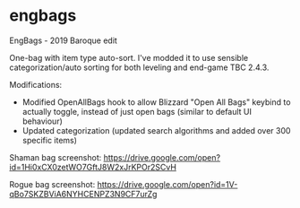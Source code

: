 # engbags
EngBags - 2019 Baroque edit

One-bag with item type auto-sort. I've modded it to use sensible categorization/auto sorting for both leveling and end-game TBC 2.4.3.

Modifications:

- Modified OpenAllBags hook to allow Blizzard "Open All Bags" keybind to actually toggle, instead of just open bags (similar to default UI behaviour)
- Updated categorization (updated search algorithms and added over 300 specific items)


Shaman bag screenshot: https://drive.google.com/open?id=1Hi0xCX0zetWO7GftJ8W2xJrKPOr2SCvH

Rogue bag screenshot: https://drive.google.com/open?id=1V-qBo7SKZBViA6NYHCENPZ3N9CF7urZg

